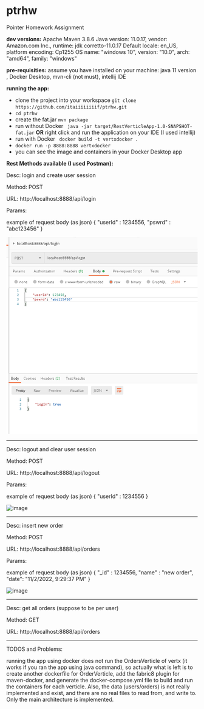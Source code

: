 # ptrhw
Pointer Homework Assignment

**dev versions:**
Apache Maven 3.8.6
Java version: 11.0.17, vendor: Amazon.com Inc., runtime: jdk corretto-11.0.17
Default locale: en_US, platform encoding: Cp1255
OS name: "windows 10", version: "10.0", arch: "amd64", family: "windows"

**pre-requisities:**
assume you have installed on your machine:
java 11 version , Docker Desktop, mvn-cli (not must), intellij IDE

**running the app:**
- clone the project into your workspace `git clone https://github.com/itaiiiiiiiif/ptrhw.git`
- `cd ptrhw` 
- create the fat.jar `mvn package`
- run without Docker  ` java -jar target/RestVerticleApp-1.0-SNAPSHOT-fat.jar` **OR** right click and run the application on your IDE (I used intellij)
- run with Docker ` docker build -t vertxdocker .`
- `docker run -p 8888:8888 vertxdocker`
- you can see the image and containers in your Docker Desktop app





**Rest Methods available (I used Postman):**

   Desc: login and create user session
   
   Method: POST
   
   URL: http://localhost:8888/api/login
   
   Params:
   
   example of request body (as json)
   {
      "userId" : 1234556,
      "pswrd" : "abc123456"
   }

   ![img.png](img.png)

-------------------------------------------------




   Desc: logout and clear user session   
   
   Method: POST
   
   URL: http://localhost:8888/api/logout
   
   Params:
   
   example of request body (as json)
   {
      "userId" : 1234556
   }
   
   ![image](https://user-images.githubusercontent.com/83422637/199584430-282d6b6e-3a87-44eb-988e-32bc90145385.png)

-------------------------------------------------





   Desc: insert new order
   
   Method: POST
   
   URL: http://localhost:8888/api/orders
   
   Params:
   
   example of request body (as json)
   {
      "_id" : 1234556,
      "name" : "new order",
      "date": "11/2/2022, 9:29:37 PM"
   }
   
   ![image](https://user-images.githubusercontent.com/83422637/199584998-8b7cd4ba-2ef6-49ee-9133-9eaf8c56f9e6.png)


-------------------------------------------------






   Desc: get all orders (suppose to be per user)
   
   Method: GET
   
   URL: http://localhost:8888/api/orders
   


-------------------------------------------------





TODOS and Problems:

running the app using docker does not run the OrdersVerticle of vertx (it works if you ran the app using java command), so actually what is left is to create another dockerfile for OrderVerticle, add the fabric8 plugin for maven-docker, and generate the docker-compose.yml file to build and run the containers for each verticle.
Also, the data (users/orders) is not really implemented and exist, and there are no real files to read from, and write to. Only the main architecture is implemented.

